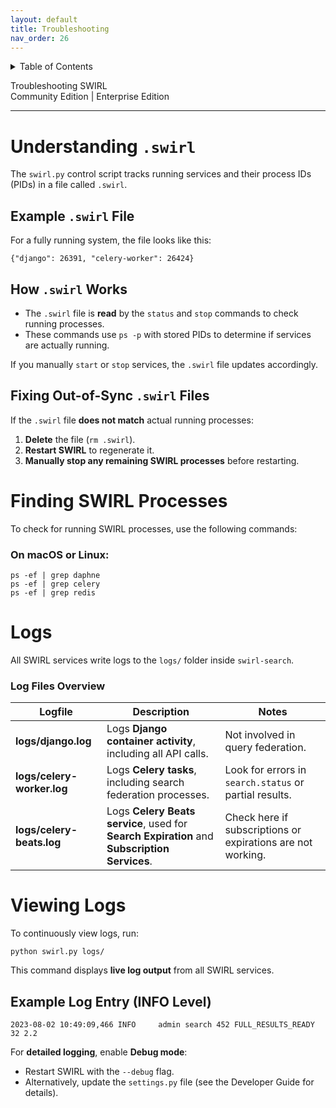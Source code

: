 ```yaml
---
layout: default
title: Troubleshooting
nav_order: 26
---
```

<details markdown="block">
  <summary>
    Table of Contents
  </summary>
  {: .text-delta }
- TOC
{:toc}
</details>

<span class="big-text">Troubleshooting SWIRL</span><br/><span class="med-text">Community Edition | Enterprise Edition</span>

---

# Understanding `.swirl`

The `swirl.py` control script tracks running services and their process IDs (PIDs) in a file called `.swirl`.

## Example `.swirl` File

For a fully running system, the file looks like this:

```shell
{"django": 26391, "celery-worker": 26424}
```

## How `.swirl` Works

- The `.swirl` file is **read** by the `status` and `stop` commands to check running processes.
- These commands use `ps -p` with stored PIDs to determine if services are actually running.

If you manually `start` or `stop` services, the `.swirl` file updates accordingly.

## Fixing Out-of-Sync `.swirl` Files

If the `.swirl` file **does not match** actual running processes:

1. **Delete** the file (`rm .swirl`).
2. **Restart SWIRL** to regenerate it.
3. **Manually stop any remaining SWIRL processes** before restarting.

# Finding SWIRL Processes

To check for running SWIRL processes, use the following commands:

### On macOS or Linux:

```shell
ps -ef | grep daphne
ps -ef | grep celery
ps -ef | grep redis
```

# Logs

All SWIRL services write logs to the `logs/` folder inside `swirl-search`.

### Log Files Overview

| Logfile | Description | Notes |
|---------|-------------|-------|
| **logs/django.log** | Logs **Django container activity**, including all API calls. | Not involved in query federation. |
| **logs/celery-worker.log** | Logs **Celery tasks**, including search federation processes. | Look for errors in `search.status` or partial results. |
| **logs/celery-beats.log** | Logs **Celery Beats service**, used for **Search Expiration** and **Subscription Services**. | Check here if subscriptions or expirations are not working. |

# Viewing Logs

To continuously view logs, run:

```shell
python swirl.py logs/
```

This command displays **live log output** from all SWIRL services.

## Example Log Entry (INFO Level)

```shell
2023-08-02 10:49:09,466 INFO     admin search 452 FULL_RESULTS_READY 32 2.2
```

For **detailed logging**, enable **Debug mode**:

- Restart SWIRL with the `--debug` flag.
- Alternatively, update the `settings.py` file (see the Developer Guide for details).
